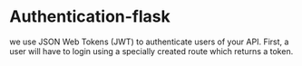 # Authentication-flask
we use JSON Web Tokens (JWT) to authenticate users of your API. First, a user will have to login using a specially created route which returns a token. 

